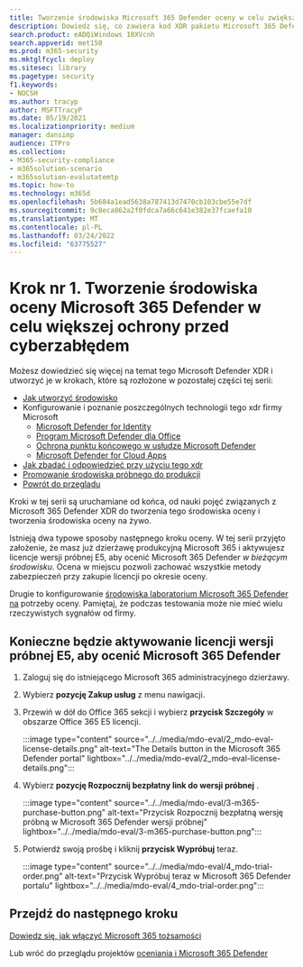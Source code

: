 ```yaml
---
title: Tworzenie środowiska Microsoft 365 Defender oceny w celu zwiększenia bezpieczeństwa cyberzabłędu i XDR
description: Dowiedz się, co zawiera kod XDR pakietu Microsoft 365 Defender, który ocenisz, i aktywuj środowisko Microsoft 365 Defender próbnego lub pilotażowego, aktywując licencje wersji próbnej. Rozpocznij tutaj podróż z cyberzabłędem w kodach XDR i dowiedz się, jak rozpocząć ten test do produkcji.
search.product: eADQiWindows 10XVcnh
search.appverid: met150
ms.prod: m365-security
ms.mktglfcycl: deploy
ms.sitesec: library
ms.pagetype: security
f1.keywords:
- NOCSH
ms.author: tracyp
author: MSFTTracyP
ms.date: 05/19/2021
ms.localizationpriority: medium
manager: dansimp
audience: ITPro
ms.collection:
- M365-security-compliance
- m365solution-scenario
- m365solution-evalutatemtp
ms.topic: how-to
ms.technology: m365d
ms.openlocfilehash: 5b684a1ead5638a787413d7470cb103cbe55e7df
ms.sourcegitcommit: 9c8eca862a2f0fdca7a66c641e382e37fcaefa10
ms.translationtype: MT
ms.contentlocale: pl-PL
ms.lasthandoff: 03/24/2022
ms.locfileid: "63775527"
---
```

# <a name="step-1-create-the-microsoft-365-defender-evaluation-environment-for-greater-cyber-security"></a>Krok nr 1. Tworzenie środowiska oceny Microsoft 365 Defender w celu większej ochrony przed cyberzabłędem

Możesz dowiedzieć się więcej na temat tego Microsoft Defender XDR i utworzyć je w krokach, które są rozłożone w pozostałej części tej serii:

- [Jak utworzyć środowisko](eval-create-eval-environment.md)
- Konfigurowanie i poznanie poszczególnych technologii tego xdr firmy Microsoft
    - [Microsoft Defender for Identity](eval-defender-identity-overview.md)
    - [Program Microsoft Defender dla Office](eval-defender-office-365-overview.md)
    - [Ochrona punktu końcowego w usłudze Microsoft Defender](eval-defender-endpoint-overview.md)
    - [Microsoft Defender for Cloud Apps](eval-defender-mcas-overview.md)
- [Jak zbadać i odpowiedzieć przy użyciu tego xdr](eval-defender-investigate-respond.md)
- [Promowanie środowiska próbnego do produkcji](eval-defender-promote-to-production.md)
- [Powrót do przeglądu](eval-overview.md)

Kroki w tej serii są uruchamiane od końca, od nauki pojęć związanych z Microsoft 365 Defender XDR do tworzenia tego środowiska oceny i tworzenia środowiska oceny na żywo.

Istnieją dwa typowe sposoby następnego kroku oceny. W tej serii przyjęto założenie, że masz już dzierżawę produkcyjną Microsoft 365 i aktywujesz licencje wersji próbnej E5, aby ocenić Microsoft 365 Defender *w bieżącym środowisku*. Ocena w miejscu pozwoli zachować wszystkie metody zabezpieczeń przy zakupie licencji po okresie oceny.

Drugie to konfigurowanie [środowiska laboratorium Microsoft 365 Defender na](setup-m365deval.md) potrzeby oceny. Pamiętaj, że podczas testowania może nie mieć wielu rzeczywistych sygnałów od firmy.

## <a name="you-will-need-to-activate-e5-trial-licenses-to-evaluate-microsoft-365-defender"></a>Konieczne będzie aktywowanie licencji wersji próbnej E5, aby ocenić Microsoft 365 Defender

1. Zaloguj się do istniejącego Microsoft 365 administracyjnego dzierżawy.
2. Wybierz **pozycję Zakup usług** z menu nawigacji.
3. Przewiń w dół do Office 365 sekcji i wybierz **przycisk Szczegóły** w obszarze Office 365 E5 licencji.

   :::image type="content" source="../../media/mdo-eval/2_mdo-eval-license-details.png" alt-text="The Details button in the Microsoft 365 Defender portal" lightbox="../../media/mdo-eval/2_mdo-eval-license-details.png":::

4. Wybierz **pozycję Rozpocznij bezpłatny link do wersji próbnej** .

   :::image type="content" source="../../media/mdo-eval/3-m365-purchase-button.png" alt-text="Przycisk Rozpocznij bezpłatną wersję próbną w Microsoft 365 Defender wersji próbnej" lightbox="../../media/mdo-eval/3-m365-purchase-button.png":::

5. Potwierdź swoją prośbę i kliknij **przycisk Wypróbuj** teraz.

   :::image type="content" source="../../media/mdo-eval/4_mdo-trial-order.png" alt-text="Przycisk Wypróbuj teraz w Microsoft 365 Defender portalu" lightbox="../../media/mdo-eval/4_mdo-trial-order.png":::

## <a name="go-to-the-next-step"></a>Przejdź do następnego kroku

[Dowiedz się, jak włączyć Microsoft 365 tożsamości](eval-defender-identity-overview.md)

Lub wróć do przeglądu projektów [oceniania i Microsoft 365 Defender](eval-overview.md)
